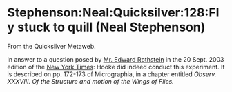 
# Stephenson:Neal:Quicksilver:128:Fly stuck to quill (Neal Stephenson)

From the Quicksilver Metaweb.

In answer to a question posed by [Mr. Edward Rothstein](/http-www-google-com-search-q-edward-rothstein) in the 20 Sept. 2003 edition of the [New York Times](/http-www-nytimes-com): Hooke did indeed conduct this experiment. It is described on pp. 172-173 of Micrographia, in a chapter entitled *Observ. XXXVIII. Of the Structure and motion of the Wings of Flies.*
